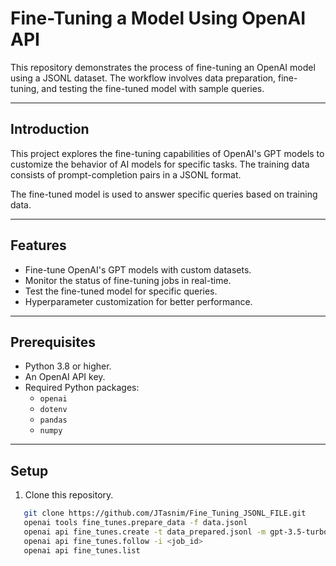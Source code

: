 # Fine-Tuning a Model Using OpenAI API

This repository demonstrates the process of fine-tuning an OpenAI model using a JSONL dataset. The workflow involves data preparation, fine-tuning, and testing the fine-tuned model with sample queries.

---

## Introduction

This project explores the fine-tuning capabilities of OpenAI's GPT models to customize the behavior of AI models for specific tasks. The training data consists of prompt-completion pairs in a JSONL format.

The fine-tuned model is used to answer specific queries based on training data.

---

## Features

- Fine-tune OpenAI's GPT models with custom datasets.
- Monitor the status of fine-tuning jobs in real-time.
- Test the fine-tuned model for specific queries.
- Hyperparameter customization for better performance.

---

## Prerequisites

- Python 3.8 or higher.
- An OpenAI API key.
- Required Python packages:
  - `openai`
  - `dotenv`
  - `pandas`
  - `numpy`

---

## Setup

1. Clone this repository.
```bash
   git clone https://github.com/JTasnim/Fine_Tuning_JSONL_FILE.git
   openai tools fine_tunes.prepare_data -f data.jsonl
   openai api fine_tunes.create -t data_prepared.jsonl -m gpt-3.5-turbo
   openai api fine_tunes.follow -i <job_id>
   openai api fine_tunes.list

```
   
